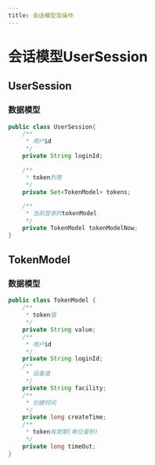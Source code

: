 ```yaml
---
title: 会话模型及操作
---
```


# 会话模型UserSession

## UserSession

### 数据模型

```java
public class UserSession{
    /**
     * 用户id
     */
    private String loginId;

    /**
     * token列表
     */
    private Set<TokenModel> tokens;

    /**
     * 当前登录的tokenModel
     */
    private TokenModel tokenModelNow;
}
```

## TokenModel

### 数据模型

```java
public class TokenModel {
    /**
     * token值
     */
    private String value;
    /**
     * 用户id
     */
    private String loginId;
    /**
     * 设备值
     */
    private String facility;
    /**
     * 创建时间
     */
    private long createTime;
    /**
     * token有效期(单位毫秒)
     */
    private long timeOut;
}
```

